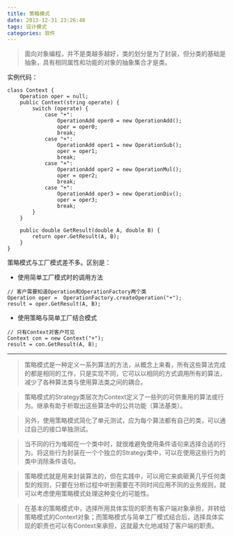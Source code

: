 ```yaml
---
title: 策略模式
date: 2013-12-31 23:26:48
tags: 设计模式
categories: 软件
---
```


> 面向对象编程，并不是类越多越好，类的划分是为了封装，但分类的基础是抽象，具有相同属性和功能的对象的抽象集合才是类。

实例代码：
```
class Context {
    Operation oper = null;
    public Context(string operate) {
        switch (operate) {
            case "+":
                OperationAdd oper0 = new OperationAdd();
                oper = oper0;
                break;
            case "+":
                OperationAdd oper1 = new OperationSub();
                oper = oper1;
                break;
            case "+":
                OperationAdd oper2 = new OperationMul();
                oper = oper2;
                break;
            case "+":
                OperationAdd oper3 = new OperationDiv();
                oper = oper3;
                break;
        }
    }
    
    public double GetResult(double A, double B) {
        return oper.GetResult(A, B);
    }
}
```


策略模式与工厂模式差不多。区别是：

* 使用简单工厂模式时的调用方法
```
// 客户需要知道Operation和OperationFactory两个类
Operation oper =  OperationFactory.createOperation("+");
result = oper.GetResult(A, B);
```

* 使用策略与简单工厂结合模式
```
// 只有Context对客户可见
Context con = new Context("+");
result = con.GetResult(A, B);
```
---
>   策略模式是一种定义一系列算法的方法，从概念上来看，所有这些算法完成的都是相同的工作，只是实现不同，它可以以相同的方式调用所有的算法，减少了各种算法类与使用算法类之间的耦合。

>   策略模式的Strategy类层次为Context定义了一些列的可供重用的算法或行为。继承有助于析取出这些算法中的公共功能（算法基类）。

>   另外，使用策略模式简化了单元测试，应为每个算法都有自己的类，可以通过自己的接口单独测试。



>   当不同的行为堆砌在一个类中时，就很难避免使用条件语句来选择合适的行为。将这些行为封装在一个个独立的Strategy类中，可以在使用这些行为的类中消除条件语句。

>   策略模式就是用来封装算法的，但在实践中，可以用它来疯砸黄几乎任何类型的规则，只要在分析过程中听到需要在不同时间应用不同的业务规则，就可以考虑使用策略模式处理这种变化的可能性。

>   在基本的策略模式中，选择所用具体实现的职责有客户端对象承担，并转给策略模式的Context对象；而策略模式与简单工厂模式结合后，选择具体实现的职责也可以有Context来承担，这就最大化地减轻了客户端的职责。

